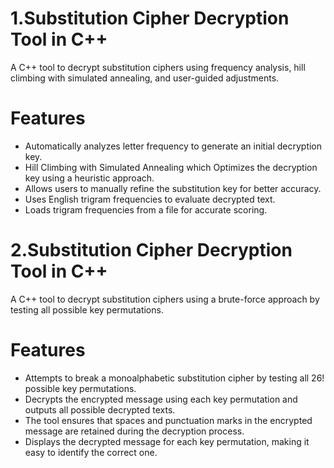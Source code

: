 # 1.Substitution Cipher Decryption Tool in C++
A C++ tool to decrypt substitution ciphers using frequency analysis, hill climbing with simulated annealing, and user-guided adjustments.

# Features
- Automatically analyzes letter frequency to generate an initial decryption key.
- Hill Climbing with Simulated Annealing which Optimizes the decryption key using a heuristic approach.
- Allows users to manually refine the substitution key for better accuracy.
- Uses English trigram frequencies to evaluate decrypted text.
- Loads trigram frequencies from a file for accurate scoring.

# 2.Substitution Cipher Decryption Tool in C++

A C++ tool to decrypt substitution ciphers using a brute-force approach by testing all possible key permutations.

# Features
- Attempts to break a monoalphabetic substitution cipher by testing all 26! possible key permutations.
- Decrypts the encrypted message using each key permutation and outputs all possible decrypted texts.
- The tool ensures that spaces and punctuation marks in the encrypted message are retained during the decryption process.
- Displays the decrypted message for each key permutation, making it easy to identify the correct one.

